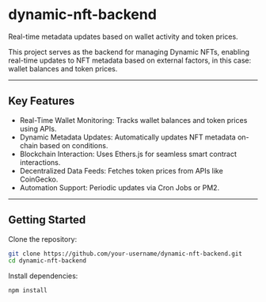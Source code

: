 # dynamic-nft-backend
Real-time metadata updates based on wallet activity and token prices.

This project serves as the backend for managing Dynamic NFTs, enabling real-time updates to NFT metadata based on external factors, in this case: wallet balances and token prices.

---

## **Key Features**

- Real-Time Wallet Monitoring: Tracks wallet balances and token prices using APIs.
- Dynamic Metadata Updates: Automatically updates NFT metadata on-chain based on conditions.
- Blockchain Interaction: Uses Ethers.js for seamless smart contract interactions.
- Decentralized Data Feeds: Fetches token prices from APIs like CoinGecko.
- Automation Support: Periodic updates via Cron Jobs or PM2.

---

## **Getting Started**

Clone the repository:

```bash
git clone https://github.com/your-username/dynamic-nft-backend.git
cd dynamic-nft-backend
```

Install dependencies:

```bash
npm install
```
